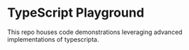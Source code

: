 # TypeScript Playground

This repo houses code demonstrations leveraging advanced implementations of typescripta.
